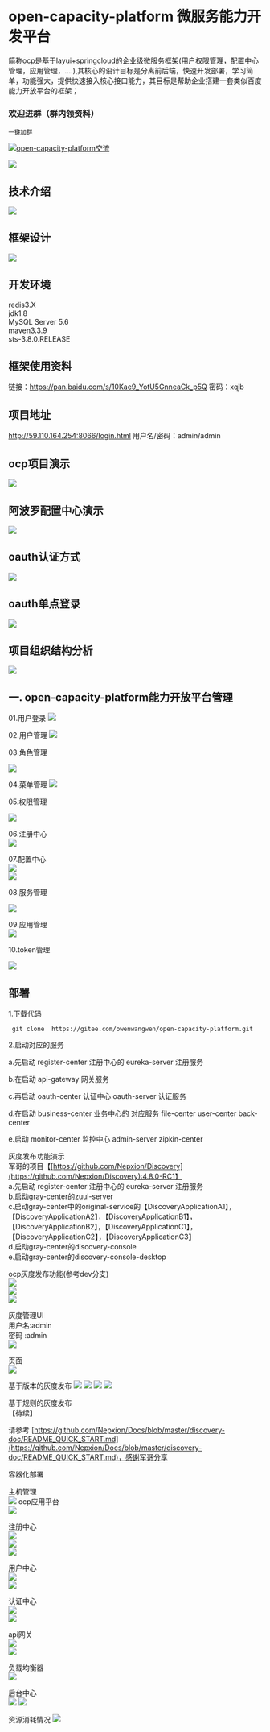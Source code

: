 # open-capacity-platform 微服务能力开发平台 
 
简称ocp是基于layui+springcloud的企业级微服务框架(用户权限管理，配置中心管理，应用管理，....),其核心的设计目标是分离前后端，快速开发部署，学习简单，功能强大，提供快速接入核心接口能力，其目标是帮助企业搭建一套类似百度能力开放平台的框架；


### 欢迎进群（群内领资料）

`一键加群`

<a target="_blank" href="https://jq.qq.com/?_wv=1027&k=5JSjd5D"><img border="0" src="//pub.idqqimg.com/wpa/images/group.png" alt="open-capacity-platform交流" title="open-capacity-platform交流"></a>

![](https://i.imgur.com/kxpc628.png) 

##   技术介绍 
![](https://i.imgur.com/29QKUkG.png)  
##   框架设计
![](https://i.imgur.com/vn03vIX.jpg)

## 开发环境  
redis3.X  
jdk1.8  
MySQL Server 5.6  
maven3.3.9  
sts-3.8.0.RELEASE  

##  框架使用资料   
链接：https://pan.baidu.com/s/10Kae9_YotU5GnneaCk_p5Q 
密码：xqjb


##  项目地址
http://59.110.164.254:8066/login.html 用户名/密码：admin/admin

##  ocp项目演示
 
![](http://img1.ph.126.net/WAraEeweVw2SyTUSG1dT6Q==/3887169428474612491.gif) 


## 阿波罗配置中心演示  
![](http://img2.ph.126.net/-cKtj6Wia_q6YiZKV-IOsQ==/295548725646480248.gif)


## oauth认证方式    
![](https://i.imgur.com/MUCa4x6.gif)
## oauth单点登录   
![](https://i.imgur.com/PwcuvoC.gif)

## 项目组织结构分析  
![](https://i.imgur.com/AHNZKdr.png)




## 一. open-capacity-platform能力开放平台管理    
   
01.用户登录
![](https://i.imgur.com/4PKB9CF.png)

02.用户管理
![](https://i.imgur.com/j4ThxL5.png)

03.角色管理

![](https://i.imgur.com/IrtLUDg.png)

04.菜单管理
![](https://i.imgur.com/j269pA8.png)


05.权限管理

![](https://i.imgur.com/s6l27rb.png)


06.注册中心   
 ![](https://i.imgur.com/zwaKg01.png)


07.配置中心  
![](https://i.imgur.com/jW0hugt.png)  
![](https://i.imgur.com/F80zBA4.png)  


08.服务管理

![](https://i.imgur.com/2ufms9u.png)

09.应用管理  
![](https://i.imgur.com/LC7UI5X.png)


10.token管理

![](https://i.imgur.com/Pg80eh1.png)





## 部署 

1.下载代码

```
 git clone  https://gitee.com/owenwangwen/open-capacity-platform.git
```

2.启动对应的服务

a.先启动 register-center 注册中心的 eureka-server 注册服务

b.在启动 api-gateway 网关服务

c.再启动 oauth-center 认证中心 oauth-server 认证服务

d.在启动 business-center 业务中心的 对应服务 file-center user-center back-center

e.启动 monitor-center 监控中心 admin-server zipkin-center


  

灰度发布功能演示  
军哥的项目【[https://github.com/Nepxion/Discovery](https://github.com/Nepxion/Discovery):4.8.0-RC1】  
a.先启动 register-center 注册中心的 eureka-server 注册服务  
b.启动gray-center的zuul-server  
c.启动gray-center中的original-service的【DiscoveryApplicationA1】，【DiscoveryApplicationA2】，【DiscoveryApplicationB1】，【DiscoveryApplicationB2】，【DiscoveryApplicationC1】，【DiscoveryApplicationC2】，【DiscoveryApplicationC3】  
d.启动gray-center的discovery-console  
e.启动gray-center的discovery-console-desktop  

ocp灰度发布功能(参考dev分支)    
![](https://i.imgur.com/vgUAqoF.png)  
![](https://i.imgur.com/jx7MvS6.png)  
![](https://i.imgur.com/7qlO4XD.png)  
  
 
灰度管理UI  
用户名:admin      
密码  :admin  
![](https://i.imgur.com/QINO2jZ.png)

页面   
![](https://i.imgur.com/o4Lifbi.png)

基于版本的灰度发布
![](https://i.imgur.com/nWEwwqv.png)
![](https://i.imgur.com/7GeY6ws.png)
![](https://i.imgur.com/jvLTe0N.png)
![](https://i.imgur.com/LfrJKQH.png)

基于规则的灰度发布  
【待续】

请参考
[https://github.com/Nepxion/Docs/blob/master/discovery-doc/README_QUICK_START.md](https://github.com/Nepxion/Docs/blob/master/discovery-doc/README_QUICK_START.md)，感谢军哥分享  

 
容器化部署  

主机管理  
![](https://i.imgur.com/Y8dc6Mp.png)
ocp应用平台    
 ![](https://i.imgur.com/0A5z4MH.png)      

注册中心    
![](https://i.imgur.com/cS6Wp2D.png)    
![](https://i.imgur.com/S6naIh3.png)  
![](https://i.imgur.com/M3e8mIA.png)     


用户中心    
![](https://i.imgur.com/yR5up2L.png)    
![](https://i.imgur.com/iNgqpOn.png)   
 

认证中心   
![](https://i.imgur.com/caCkRBk.png)    
![](https://i.imgur.com/0gbdnTr.png)  

api网关   
![](https://i.imgur.com/mE2Jcl6.png)  
![](https://i.imgur.com/Gzm9DRJ.png)

负载均衡器  
![](https://i.imgur.com/LtsAJ36.png)


后台中心  
![](https://i.imgur.com/LilbWW5.png)
![](http://img0.ph.126.net/HHuE9XmggkqtsUAS3eiJxg==/6597926286217145493.png)

资源消耗情况
![](https://i.imgur.com/qMvUVKH.png)


